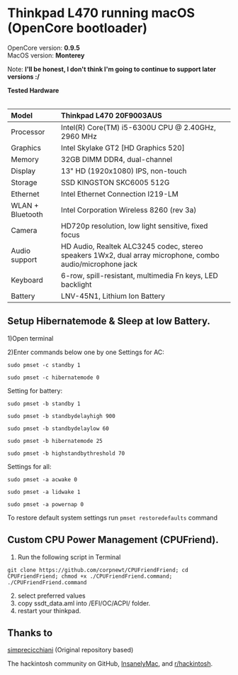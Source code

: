 # Thinkpad L470 running macOS (OpenCore bootloader)

OpenCore version: <strong>0.9.5</strong>
<br>
MacOS version: <strong>Monterey </strong>

Note: <strong> I'll be honest, I don't think I'm going to continue to support later versions :/ </strong>

<summary><strong>Tested Hardware</strong></summary>
</br>

| Model              | Thinkpad L470 20F9003AUS                                                                                 |
|:-------------------|:----------------------------------------------------------------------------------------------------------|
| Processor          | Intel(R) Core(TM) i5-6300U CPU @ 2.40GHz, 2960 MHz                                                                 |
| Graphics           | Intel Skylake GT2 [HD Graphics 520]                                                                          |
| Memory             | 32GB DIMM DDR4, dual-channel                                                        |
| Display            | 13" HD (1920x1080) IPS, non-touch                                                                       |
| Storage            | SSD KINGSTON SKC6005  512G                                                                             |
| Ethernet           | Intel Ethernet Connection I219-LM                                                          |
| WLAN + Bluetooth   | Intel Corporation Wireless 8260 (rev 3a)                                       |
| Camera             | HD720p resolution, low light sensitive, fixed focus                                                       |
| Audio support      | HD Audio, Realtek ALC3245 codec, stereo speakers 1Wx2, dual array microphone, combo audio/microphone jack |
| Keyboard           | 6-row, spill-resistant, multimedia Fn keys, LED backlight                                                 |
| Battery            | LNV-45N1, Lithium Ion Battery                             

## Setup Hibernatemode & Sleep at low Battery.

1)Open terminal

2)Enter commands below one by one
Settings for AC:


`sudo pmset -c standby 1`

`sudo pmset -c hibernatemode 0`

Setting for battery:

`sudo pmset -b standby 1`

`sudo pmset -b standbydelayhigh 900`

`sudo pmset -b standbydelaylow 60`

`sudo pmset -b hibernatemode 25`

`sudo pmset -b highstandbythreshold 70`

Settings for all:

`sudo pmset -a acwake 0`

`sudo pmset -a lidwake 1`

`sudo pmset -a powernap 0`

To restore default system settings run `pmset restoredefaults` command

## Custom CPU Power Management (CPUFriend).

1) Run the following script in Terminal

`git clone https://github.com/corpnewt/CPUFriendFriend; cd CPUFriendFriend; chmod +x ./CPUFriendFriend.command; ./CPUFriendFriend.command`

2) select preferred values
3) copy ssdt_data.aml into /EFI/OC/ACPI/ folder.
4) restart your thinkpad.

## Thanks to

[simprecicchiani](https://github.com/simprecicchiani/ThinkPad-T460s-macOS-OpenCore) (Original repository based)

The hackintosh community on GitHub, [InsanelyMac](https://www.insanelymac.com/forum/), and [r/hackintosh](https://www.reddit.com/r/hackintosh/).
